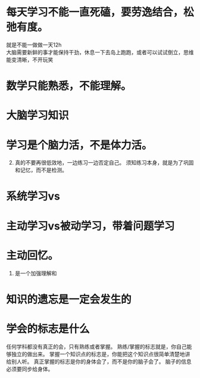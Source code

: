 # 每天学习不能一直死磕，要劳逸结合，松弛有度。
就是不能一做做一天12h	
大脑需要新鲜的事才能保持干劲，休息一下去岛上跑跑，或者可以试试倒立，思维能变清晰，不开玩笑

# 数学只能熟悉，不能理解。
# 大脑学习知识

# 学习是个脑力活，不是体力活。

2. 真的不要再很低效地，一边练习一边否定自己。
	须知练习本身，就是为了巩固和记忆，而不是检测。


# 系统学习vs

# 主动学习vs被动学习，带着问题学习

# 主动回忆。
1. 是一个加强理解和

# 知识的遗忘是一定会发生的
# 学会的标志是什么
任何学科都没有真正的会，只有熟练或者掌握。
熟练/掌握的标志就是，你自己能够独立的做出来。
掌握一个知识点的标志是，你能把这个知识点很简单清楚地讲给别人听。
真正掌握的标志是你的身体会了，而不是你的脑子会了。
脑子的信息必须要同步给身体。

# 